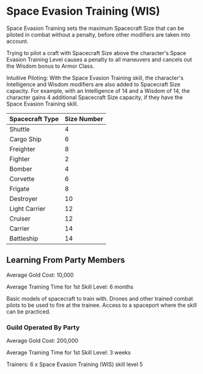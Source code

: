 # Space Evasion Training (WIS)

Space Evasion Training sets the maximum Spacecraft Size that can be piloted in combat without a penalty, before other modifiers are taken into account.

Trying to pilot a craft with Spacecraft Size above the character's Space Evasion Training Level causes a penalty to all maneuvers and cancels out the Wisdom bonus to Armor Class.

Intuitive Piloting: With the Space Evasion Training skill, the character's Intelligence and Wisdom modifiers are also added to Spacecraft Size capacity. For example, with an Intelligence of 14 and a Wisdom of 14, the character gains 4 additional Spacecraft Size capacity, if they have the Space Evasion Training skill.

| Spacecraft Type | Size Number |
| ---             | ---         |
| Shuttle         | 4
| Cargo Ship      | 6
| Freighter       | 8
| Fighter         | 2
| Bomber          | 4
| Corvette        | 6
| Frigate         | 8
| Destroyer       | 10
| Light Carrier   | 12
| Cruiser         | 12
| Carrier         | 14
| Battleship      | 14

## Learning From Party Members

Average Gold Cost: 10,000

Average Training Time for 1st Skill Level: 6 months

Basic models of spacecraft to train with. Drones and other trained combat pilots to be used to fire at the trainee. Access to a spaceport where the skill can be practiced.

### Guild Operated By Party

Average Gold Cost: 200,000

Average Training Time for 1st Skill Level: 3 weeks

Trainers: 6 x Space Evasion Training (WIS) skill level 5
